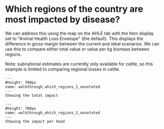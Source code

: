 # Which regions of the country are most impacted by disease?

We can address this using the map on the AHLE tab with the Item display set to "Animal Health Loss Envelope" (the default). This displays the difference in gross margin between the current and ideal scenarios. We can use this to compare either total value or value per kg biomass between regions.

Note: subnational estimates are currently only available for cattle, so this example is limited to comparing regional losses in cattle.

```{figure} ../Images/walkthrough_which_regions_1_annotated.png
---
#height: 700px
name: walkthrough_which_regions_1_annotated
---
Showing the total impact
```

```{figure} ../Images/walkthrough_which_regions_2_annotated.png
---
#height: 700px
name: walkthrough_which_regions_2_annotated
---
Showing the impact per head
```
